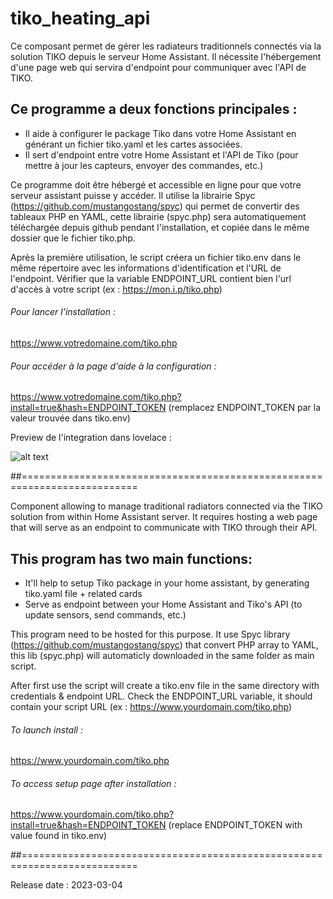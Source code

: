 # tiko_heating_api

Ce composant permet de gérer les radiateurs traditionnels connectés via la solution TIKO depuis le serveur Home Assistant. Il nécessite l'hébergement d'une page web qui servira d'endpoint pour communiquer avec l'API de TIKO.

## Ce programme a deux fonctions principales :
- Il aide à configurer le package Tiko dans votre Home Assistant en générant un fichier tiko.yaml et les cartes associées.
- Il sert d'endpoint entre votre Home Assistant et l'API de Tiko (pour mettre à jour les capteurs, envoyer des commandes, etc.)

Ce programme doit être hébergé et accessible en ligne pour que votre serveur assistant puisse y accéder.
Il utilise la librairie Spyc (https://github.com/mustangostang/spyc) qui permet de convertir des tableaux PHP en YAML, cette librairie (spyc.php) sera automatiquement téléchargée depuis github pendant l'installation, et copiée dans le même dossier que le fichier tiko.php.

Après la première utilisation, le script créera un fichier tiko.env dans le même répertoire avec les informations d'identification et l'URL de l'endpoint.
Vérifier que la variable ENDPOINT_URL contient bien l'url d'accès à votre script (ex : https://mon.i.p/tiko.php)

###### Pour lancer l'installation :
https://www.votredomaine.com/tiko.php
###### Pour accéder à la page d'aide à la configuration : 
https://www.votredomaine.com/tiko.php?install=true&hash=ENDPOINT_TOKEN (remplacez ENDPOINT_TOKEN par la valeur trouvée dans tiko.env)

Preview de l'integration dans lovelace :

![alt text](https://community.jeedom.com/uploads/default/original/3X/f/2/f2b58b1243929012af284ff6c9c3778923484686.png)


##==========================================================================


Component allowing to manage traditional radiators connected via the TIKO solution from within Home Assistant server. It requires hosting a web page that will serve as an endpoint to communicate with TIKO through their API.

## This program has two main functions:
- It'll help to setup Tiko package in your home assistant, by generating tiko.yaml file + related cards
- Serve as endpoint between your Home Assistant and Tiko's API (to update sensors, send commands, etc.)

This program need to be hosted for this purpose.
It use Spyc library (https://github.com/mustangostang/spyc) that convert PHP array to YAML, this lib (spyc.php) will automaticly downloaded in the same folder as main script.

After first use the script will create a tiko.env file in the same directory with credentials & endpoint URL.
Check the ENDPOINT_URL variable, it should contain your script URL (ex : https://www.yourdomain.com/tiko.php)

###### To launch install :
https://www.yourdomain.com/tiko.php
###### To access setup page after installation :
https://www.yourdomain.com/tiko.php?install=true&hash=ENDPOINT_TOKEN (replace ENDPOINT_TOKEN with value found in tiko.env)

##==========================================================================

Release date : 2023-03-04


